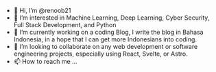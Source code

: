 - 👋 Hi, I’m @renoob21
- 👀 I’m interested in Machine Learning, Deep Learning, Cyber Security, Full Stack Development, and Python
- 🌱 I’m currently working on a coding Blog, I write the blog in Bahasa Indonesia, in a hope that I can get more Indonesians into coding.
- 💞️ I’m looking to collaborate on any web development or software engineering projects, especially using React, Svelte, or Astro.
- 📫 How to reach me ...

<!---
renoob21/renoob21 is a ✨ special ✨ repository because its `README.md` (this file) appears on your GitHub profile.
You can click the Preview link to take a look at your changes.
--->
